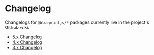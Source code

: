 # Changelog

Changelogs for `@blueprintjs/*` packages currently live in the project's Github wiki:

-   [5.x Changelog](https://github.com/palantir/blueprint/wiki/5.x-Changelog)
-   [4.x Changelog](https://github.com/palantir/blueprint/wiki/4.x-Changelog)
-   [3.x Changelog](https://github.com/palantir/blueprint/wiki/3.x-Changelog)
